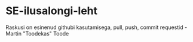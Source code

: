 # SE-ilusalongi-leht

Raskusi on esinenud githubi kasutamisega, pull, push, commit requestid - Martin "Toodekas" Toode

